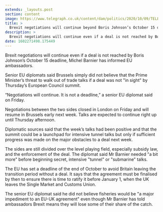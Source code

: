 ```yaml
--- 
extends: _layouts.post 
section: content 
image: https://www.telegraph.co.uk/content/dam/politics/2020/10/09/TELEMMGLPICT000002571160_trans_NvBQzQNjv4BqM37qcIWR9CtrqmiMdQVx7KBbqivjq6HgUapli9DpOaM.jpeg?impolicy=logo-overlay 
title: > 
  Brexit negotiations will continue beyond Boris Johnson’s October 15 deadline, Michel Barnier tells EU ambassadors 
description: > 
  Brexit negotiations will continue even if a deal is not reached by Boris Johnson’s October 15 deadline, Michel Barnier has informed EU ambassadors.It is not a deadline,” a senior EU diplomat said on Friday.The diplomat said Mr Barnier needed "a bit more" before beginning secret, intensive "tunnel" or "submarine" talks.The EU has set a deadline of the end of October to avoid Britain leaving the transition period without a deal.The senior EU diplomat said he did not believe fisheries would be "a major impediment to an EU-UK agreement" even though Mr Barnier has told ambassadors Brexit means they will lose some of their share of the catch. 
date: 1602271498.175449 
--- 
```

Brexit negotiations will continue even if a deal is not reached by Boris Johnson’s October 15 deadline, Michel Barnier has informed EU ambassadors.

Senior EU diplomats said Brussels simply did not believe that the Prime Minister’s threat to walk out of trade talks if a deal was not "in sight" by Thursday’s European Council summit.

“Negotiations will continue. It is not a deadline,” a senior EU diplomat said on Friday.

Negotiations between the two sides closed in London on Friday and will resume in Brussels early next week. Talks are expected to continue right up until Thursday afternoon.

Diplomatic sources said that the week’s talks had been positive and that the summit could be a launchpad for intensive tunnel talks but only if sufficient progress was made on the major obstacles to a deal next week.

The sides are still divided over the level playing field, especially subsidy law, and the enforcement of the deal. The diplomat said Mr Barnier needed "a bit more" before beginning secret, intensive "tunnel" or "submarine" talks.

The EU has set a deadline of the end of October to avoid Britain leaving the transition period without a deal. It says that the agreement must be finalised by then to ensure there is time to ratify it before January 1, when the UK leaves the Single Market and Customs Union.

The senior EU diplomat said he did not believe fisheries would be "a major impediment to an EU-UK agreement" even though Mr Barnier has told ambassadors Brexit means they will lose some of their share of the catch.